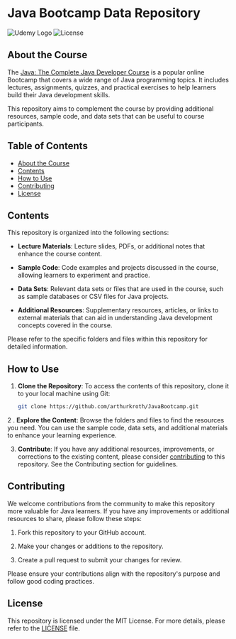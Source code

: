 # Java Bootcamp Data Repository

![Udemy Logo](https://img.shields.io/badge/Udemy-Java%20Bootcamp-blue)
![License](https://img.shields.io/badge/license-MIT-green)

## About the Course

The [Java: The Complete Java Developer Course](https://www.udemy.com/course/java-the-complete-java-developer-course/) is a popular online Bootcamp that covers a wide range of Java programming topics. It includes lectures, assignments, quizzes, and practical exercises to help learners build their Java development skills.

This repository aims to complement the course by providing additional resources, sample code, and data sets that can be useful to course participants.

## Table of Contents

- [About the Course](#about-the-course)
- [Contents](#contents)
- [How to Use](#how-to-use)
- [Contributing](#contributing)
- [License](#license)

## Contents

This repository is organized into the following sections:

- **Lecture Materials**: Lecture slides, PDFs, or additional notes that enhance the course content.

- **Sample Code**: Code examples and projects discussed in the course, allowing learners to experiment and practice.

- **Data Sets**: Relevant data sets or files that are used in the course, such as sample databases or CSV files for Java projects.

- **Additional Resources**: Supplementary resources, articles, or links to external materials that can aid in understanding Java development concepts covered in the course.

Please refer to the specific folders and files within this repository for detailed information.

## How to Use

1. **Clone the Repository**: To access the contents of this repository, clone it to your local machine using Git:

   ```bash
   git clone https://github.com/arthurkroth/JavaBootcamp.git

2 . **Explore the Content**: Browse the folders and files to find the resources you need. You can use the sample code, data sets, and additional materials to enhance your learning experience.

3. **Contribute**: If you have any additional resources, improvements, or corrections to the existing content, please consider [contributing](contributing) to this repository. See the Contributing section for guidelines.

## Contributing

We welcome contributions from the community to make this repository more valuable for Java learners. If you have any improvements or additional resources to share, please follow these steps:

1. Fork this repository to your GitHub account.

2. Make your changes or additions to the repository.

3. Create a pull request to submit your changes for review.

Please ensure your contributions align with the repository's purpose and follow good coding practices.

## License

This repository is licensed under the MIT License. For more details, please refer to the [LICENSE](LICENSE) file.
